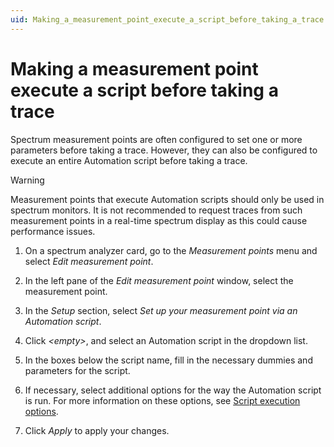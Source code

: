 ```yaml
---
uid: Making_a_measurement_point_execute_a_script_before_taking_a_trace
---
```


# Making a measurement point execute a script before taking a trace

Spectrum measurement points are often configured to set one or more parameters before taking a trace. However, they can also be configured to execute an entire Automation script before taking a trace.

> [!WARNING]
> Measurement points that execute Automation scripts should only be used in spectrum monitors. It is not recommended to request traces from such measurement points in a real-time spectrum display as this could cause performance issues.

1. On a spectrum analyzer card, go to the *Measurement points* menu and select *Edit measurement point*.

1. In the left pane of the *Edit measurement point* window, select the measurement point.

1. In the *Setup* section, select *Set up your measurement point via an Automation script*.

1. Click *\<empty>*, and select an Automation script in the dropdown list.

1. In the boxes below the script name, fill in the necessary dummies and parameters for the script.

1. If necessary, select additional options for the way the Automation script is run. For more information on these options, see [Script execution options](xref:Script_execution_options).

1. Click *Apply* to apply your changes.
